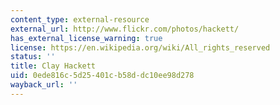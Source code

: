 ```yaml
---
content_type: external-resource
external_url: http://www.flickr.com/photos/hackett/
has_external_license_warning: true
license: https://en.wikipedia.org/wiki/All_rights_reserved
status: ''
title: Clay Hackett
uid: 0ede816c-5d25-401c-b58d-dc10ee98d278
wayback_url: ''
---
```

